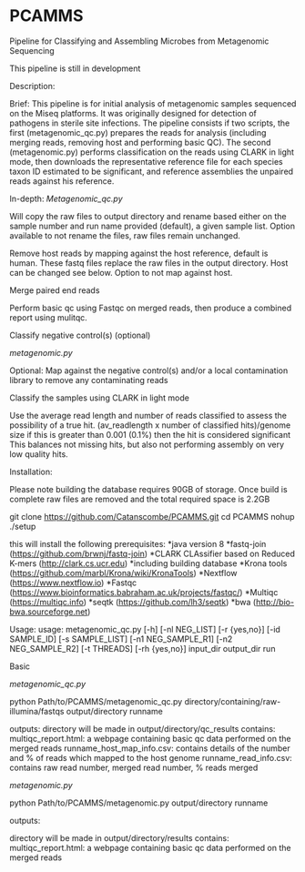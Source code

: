 # PCAMMS
Pipeline for Classifying and Assembling Microbes from Metagenomic Sequencing 

This pipeline is still in development

Description:

Brief:
This pipeline is for initial analysis of metagenomic samples sequenced on the Miseq platforms. It was originally designed for detection of pathogens in sterile site infections. The pipeline consists if two scripts, the first (metagenomic_qc.py)  prepares the reads for analysis (including merging reads, removing host and performing basic QC). The second (metagenomic.py) performs classification on the reads using CLARK in light mode, then downloads the representative reference file for each species taxon ID estimated to be significant, and reference assemblies the unpaired reads against his reference. 
 
In-depth:
*Metagenomic_qc.py*

Will copy the raw files to output directory and rename based either on the sample number and run name provided (default), a given sample list.  Option available to not rename the files, raw files remain unchanged. 

Remove host reads by mapping against the host reference, default is human. These fastq files replace the raw files in the output directory. Host can be changed see below. Option to not map against host.  

Merge paired end reads

Perform basic qc using Fastqc on merged reads, then produce a combined report using mulitqc. 

Classify negative control(s) (optional)


*metagenomic.py*

Optional: Map against the negative control(s) and/or a local contamination library to remove any contaminating reads

Classify the samples using CLARK in light mode

Use the average read length and number of reads classified to assess the possibility of a true hit. (av_readlength x number of classified hits)/genome size if this is greater than 0.001 (0.1%) then the hit is considered significant
This balances not missing hits, but also not performing assembly on very low quality hits. 


Installation:

Please note building the database requires 90GB of storage. Once build is complete raw files are removed and the total required space is 2.2GB


git clone https://github.com/Catanscombe/PCAMMS.git
cd PCAMMS
nohup ./setup

this will install the following prerequisites:
*java version 8 
*fastq-join (https://github.com/brwnj/fastq-join)
*CLARK CLAssifier based on Reduced K-mers (http://clark.cs.ucr.edu) 
	*including building database
*Krona tools (https://github.com/marbl/Krona/wiki/KronaTools)
*Nextflow (https://www.nextflow.io)
*Fastqc (https://www.bioinformatics.babraham.ac.uk/projects/fastqc/)
*Multiqc (https://multiqc.info)
*seqtk (https://github.com/lh3/seqtk)
*bwa (http://bio-bwa.sourceforge.net)

Usage:
usage: metagenomic_qc.py [-h] [-nl NEG_LIST] [-r {yes,no}] [-id SAMPLE_ID]
                         [-s SAMPLE_LIST] [-n1 NEG_SAMPLE_R1]
                         [-n2 NEG_SAMPLE_R2] [-t THREADS] [-rh {yes,no}]
                         input_dir output_dir run


Basic

*metagenomic_qc.py*

python Path/to/PCAMMS/metagenomic_qc.py directory/containing/raw-illumina/fastqs output/directory runname

outputs:
directory will be made in output/directory/qc_results 
contains:
multiqc_report.html: a webpage containing basic qc data performed on the merged reads
runname_host_map_info.csv: contains details of the number and % of reads which mapped to the host genome
runname_read_info.csv: contains raw read number, merged read number, % reads merged

*metagenomic.py*

python Path/to/PCAMMS/metagenomic.py output/directory runname

outputs:

directory will be made in output/directory/results 
contains:
multiqc_report.html: a webpage containing basic qc data performed on the merged reads

